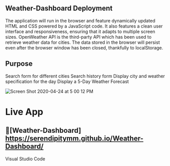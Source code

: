 ## Weather-Dashboard Deployment 
The application will run in the browser and feature dynamically updated HTML and CSS powered by a JavaScript code. It also features a clean user interface and responsiveness, ensuring that it adapts to multiple screen sizes. OpenWeather API is the third-party API which has been used to retrieve weather data for cities.
The data stored in the browser will persist even after the browser window has been closed, thankfully to localStorage.

## Purpose
Search form for different cities
Search history form 
Display city and weather specification for the day 
Display a 5-Day Weather Forecast

![Screen Shot 2020-04-24 at 5 00 12 PM](https://user-images.githubusercontent.com/55516592/80264111-3735cd80-8650-11ea-9bdd-29e47769df46.png)

# Live App
## :small_blue_diamond:[Weather-Dashboard] https://serendipitymm.github.io/Weather-Dashboard/
Visual Studio Code
